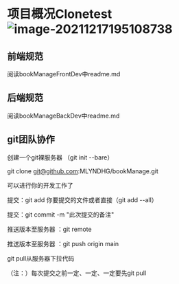 # 项目概况Clonetest![image-20211217195108738](C:\Study\java\ProjectItem\bookManage\img\image-20211217195108738.png)

## 前端规范

阅读bookManageFrontDev中readme.md

## 后端规范

阅读bookManageBackDev中readme.md

## git团队协作

创建一个git裸服务器 （git init --bare）

git clone git@github.com:MLYNDHG/bookManage.git

可以进行你的开发工作了

提交：git add  你要提交的文件或者直接（git add --all）

提交：git commit -m "此次提交的备注"



推送版本至服务器 ：git remote 

推送版本至服务器 ：git push origin main

git pull从服务器下拉代码

（注：）每次提交之前一定、一定、一定要先git pull
